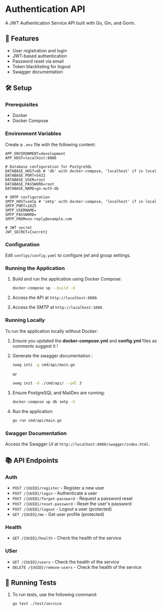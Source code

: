 # Authentication API

A JWT Authentication Service API built with Go, Gin, and Gorm.

## 🚀 Features

- User registration and login
- JWT-based authentication
- Password reset via email
- Token blacklisting for logout
- Swagger documentation

## 🛠️ Setup

### Prerequisites

- Docker
- Docker Compose

### Environment Variables

Create a `.env` file with the following content:

```env
APP_ENVIRONMENT=development
APP_HOST=localhost:8080

# Database configuration for PostgreSQL
DATABASE_HOST=db # 'db' with docker-compose, 'localhost' if in local
DATABASE_PORT=5432
DATABASE_USER=root
DATABASE_PASSWORD=root
DATABASE_NAME=go-auth-db

# SMTP configuration
SMTP_HOST=smtp # 'smtp' with docker-compose, 'localhost' if in local
SMTP_PORT=1025
SMTP_USERNAME=
SMTP_PASSWORD=
SMTP_FROM=no-reply@example.com

# JWT secret
JWT_SECRET={secret}
```

### Configuration

Edit `configs/config.yaml` to configure jwt and group settings.

### Running the Application

1. Build and run the application using Docker Compose:

    ```sh
    docker-compose up --build -d
    ```

2. Access the API at `http://localhost:8080`.

3. Access the SMTP at `http://localhost:1080`.

### Running Locally

To run the application locally without Docker:

1. Ensure you updated the **docker-compose.yml** and **config.yml** files as comments suggest it !

2. Generate the swagger documentation :

    ```sh
    swag inti -g cmd/api/main.go
    ```
    or 
    ```sh
    swag init -d ./cmd/api/ --pdl 3
    ```

3. Ensure PostgreSQL and MailDev are running:

    ```sh
    docker-compose up db smtp -d
    ```

4. Run the application:

    ```sh
    go run cmd/api/main.go
    ```

### Swagger Documentation

Access the Swagger UI at `http://localhost:8080/swagger/index.html`.

## 📚 API Endpoints

### Auth

- `POST /{UUID}/register` - Register a new user
- `POST /{UUID}/login` - Authenticate a user
- `POST /{UUID}/forgot-password` - Request a password reset
- `POST /{UUID}/reset-password` - Reset the user's password
- `POST /{UUID}/logout` - Logout a user (protected)
- `GET /{UUID}/me` - Get user profile (protected)

### Health

- `GET /{UUID}/health` - Check the health of the service

### USer

- `GET /{UUID}/users` - Check the health of the service
- `DELETE /{UUID}/remove-users` - Check the health of the service


## 🧪 Running Tests

1. To run tests, use the following command:

    ```sh
    go test ./test/service
    ```